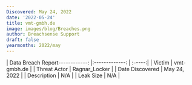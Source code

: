 ```yaml
---
Discovered: May 24, 2022
date: '2022-05-24'
title: vmt-gmbh.de
image: images/blog/Breaches.png
author: Breachsense Support
draft: false
yearmonths: 2022/may
---
```


| Data Breach Report------------:   |:-------------:    | :-----:|
| Victim    | vmt-gmbh.de      | 
| Threat Actor    | Ragnar_Locker      | 
| Date Discovered    | May 24, 2022      | 
| Description    | N/A      | 
| Leak Size    | N/A      | 

